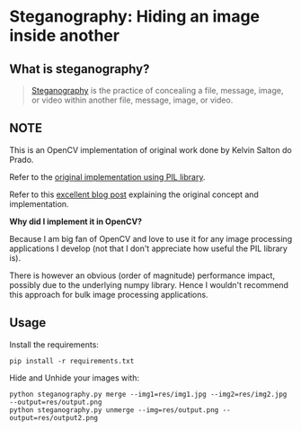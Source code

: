 # Steganography: Hiding an image inside another

## What is steganography?

> [Steganography](https://en.wikipedia.org/wiki/Steganography) is the practice of concealing a file, message, image, or video within another file, message, image, or video.

## NOTE
This is an OpenCV implementation of original work done by Kelvin Salton do Prado.

Refer to the [original implementation using PIL library]( https://github.com/kelvins/steganography).

Refer to this [excellent blog post](https://towardsdatascience.com/steganography-hiding-an-image-inside-another-77ca66b2acb1) explaining the original concept and implementation.

**Why did I implement it in OpenCV?**

Because I am big fan of OpenCV and love to use it for any image processing applications I develop (not that I don't appreciate how useful the PIL library is).

There is however an obvious (order of magnitude) performance impact, possibly due to the underlying numpy library. Hence I wouldn't recommend this approach for bulk image processing applications.

## Usage

Install the requirements:

```
pip install -r requirements.txt
```

Hide and Unhide your images with:

```
python steganography.py merge --img1=res/img1.jpg --img2=res/img2.jpg --output=res/output.png
python steganography.py unmerge --img=res/output.png --output=res/output2.png
```
